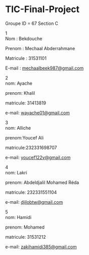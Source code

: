 # TIC-Final-Project
Groupe ID = 67
Section C

1\
Nom : Bekdouche 

Prenom : Mechaal Abderrahmane

Matricule : 31531101

E-mail : mechaalbeek987@gmail.com

2\
nom: Ayache

prenom: Khalil

matricule: 31413819

e-mail: wayache01@gmail.com

3\
nom: Alliche

prenom:Youcef Ali

matricule:232331698707

e-mail: youcef122v@gmail.com

4\
nom: Lakri

prenom: Abdeldjalil Mohamed Réda

matricule: 232331551104

e-mail: djilobtw@gmail.com

5\
nom: Hamidi

prenom: Mohamed 

matricule: 31531212

e-mail: zakihamidi385@gmail.com
